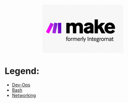 <div align="center">

![DevOps](pic/make_logo.gif)
</div>

# Legend:

   * [Dev-Ops](devops/README.md)
   * [Bash](bash/README.md)
   * [Networking](networking/README.md)
